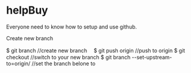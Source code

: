 helpBuy
=======

Everyone need to know how to setup and use github.

Create new branch

$ git branch //create new branch　
$ git push origin //push to origin
$ git checkout //switch to your new branch
$ git branch --set-upstream-to=origin/ //set the branch belone to 
